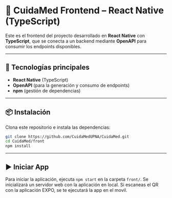 # 📱 CuidaMed Frontend – React Native (TypeScript)

Este es el frontend del proyecto desarrollado en **React Native** con **TypeScript**, que se conecta a un backend mediante **OpenAPI** para consumir los endpoints disponibles.

---

## 🚀 Tecnologías principales

-   **React Native** (TypeScript)
-   **OpenAPI** (para la generación y consumo de endpoints)
-   **npm** (gestión de dependencias)

---

## 📦 Instalación

Clona este repositorio e instala las dependencias:

```bash
git clone https://github.com/CuidaMedUPNA/CuidaMed.git
cd CuidaMed/front
npm install
```

---

## ▶️ Iniciar App

Para iniciar la aplicación, ejecuta `npm start` en la carpeta `front/`. Se inicializará un servidor web con la aplicación en local.
Si escaneas el QR con la aplicación EXPO, se te ejecutará la app en el movil.
